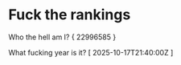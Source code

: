 # Fuck the rankings

Who the hell am I?
{ 22996585 }

What fucking year is it?
[ 2025-10-17T21:40:00Z ]
